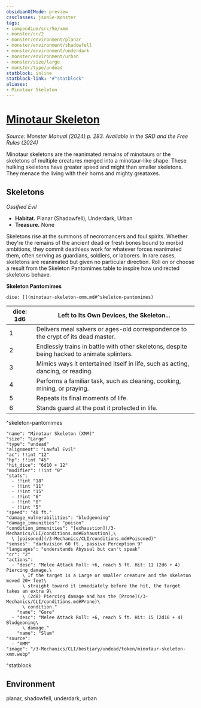 ```yaml
---
obsidianUIMode: preview
cssclasses: json5e-monster
tags:
- compendium/src/5e/xmm
- monster/cr/2
- monster/environment/planar
- monster/environment/shadowfell
- monster/environment/underdark
- monster/environment/urban
- monster/size/large
- monster/type/undead
statblock: inline
statblock-link: "#^statblock"
aliases:
- Minotaur Skeleton
---
```

# [Minotaur Skeleton](3-Mechanics\CLI\bestiary\undead/minotaur-skeleton-xmm.md)
*Source: Monster Manual (2024) p. 283. Available in the <span title='Systems Reference Document (5.2)'>SRD</span> and the Free Rules (2024)*  

Minotaur skeletons are the reanimated remains of minotaurs or the skeletons of multiple creatures merged into a minotaur-like shape. These hulking skeletons have greater speed and might than smaller skeletons. They menace the living with their horns and mighty greataxes.

## Skeletons

*Ossified Evil*

- **Habitat.** Planar (Shadowfell), Underdark, Urban  
- **Treasure.** None  

Skeletons rise at the summons of necromancers and foul spirits. Whether they're the remains of the ancient dead or fresh bones bound to morbid ambitions, they commit deathless work for whatever forces reanimated them, often serving as guardians, soldiers, or laborers. In rare cases, skeletons are reanimated but given no particular direction. Roll on or choose a result from the Skeleton Pantomimes table to inspire how undirected skeletons behave.

**Skeleton Pantomimes**

`dice: [](minotaur-skeleton-xmm.md#^skeleton-pantomimes)`

| dice: 1d6 | Left to Its Own Devices, the Skeleton... |
|-----------|------------------------------------------|
| 1 | Delivers meal salvers or ages-old correspondence to the crypt of its dead master. |
| 2 | Endlessly trains in battle with other skeletons, despite being hacked to animate splinters. |
| 3 | Mimics ways it entertained itself in life, such as acting, dancing, or reading. |
| 4 | Performs a familiar task, such as cleaning, cooking, mining, or praying. |
| 5 | Repeats its final moments of life. |
| 6 | Stands guard at the post it protected in life. |
^skeleton-pantomimes

```statblock
"name": "Minotaur Skeleton (XMM)"
"size": "Large"
"type": "undead"
"alignment": "Lawful Evil"
"ac": !!int "12"
"hp": !!int "45"
"hit_dice": "6d10 + 12"
"modifier": !!int "0"
"stats":
  - !!int "18"
  - !!int "11"
  - !!int "15"
  - !!int "6"
  - !!int "8"
  - !!int "5"
"speed": "40 ft."
"damage_vulnerabilities": "bludgeoning"
"damage_immunities": "poison"
"condition_immunities": "[exhaustion](/3-Mechanics/CLI/conditions.md#Exhaustion),\
  \ [poisoned](/3-Mechanics/CLI/conditions.md#Poisoned)"
"senses": "darkvision 60 ft., passive Perception 9"
"languages": "understands Abyssal but can't speak"
"cr": "2"
"actions":
  - "desc": "Melee Attack Roll: +6, reach 5 ft. Hit: 11 (2d6 + 4) Piercing damage.\
      \ If the target is a Large or smaller creature and the skeleton moved 20+ feet\
      \ straight toward it immediately before the hit, the target takes an extra 9\
      \ (2d8) Piercing damage and has the [Prone](/3-Mechanics/CLI/conditions.md#Prone)\
      \ condition."
    "name": "Gore"
  - "desc": "Melee Attack Roll: +6, reach 5 ft. Hit: 15 (2d10 + 4) Bludgeoning\
      \ damage."
    "name": "Slam"
"source":
  - "XMM"
"image": "/3-Mechanics/CLI/bestiary/undead/token/minotaur-skeleton-xmm.webp"
```
^statblock

## Environment

planar, shadowfell, underdark, urban